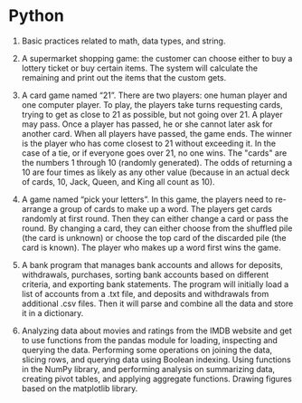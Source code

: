 # Python
1.	Basic practices related to math, data types, and string.

3.	A supermarket shopping game: the customer can choose either to buy a lottery ticket or buy certain items. The system will calculate the remaining and print out the items that the custom gets.
	
5.	A card game named “21”. There are two players: one human player and one computer player. To play, the players take turns requesting cards, trying to get as close to 21 as possible, but not going over 21. A player may pass. Once a player has passed, he or she cannot later ask for another card. When all players have passed, the game ends. The winner is the player who has come closest to 21 without exceeding it. In the case of a tie, or if everyone goes over 21, no one wins. The "cards" are the numbers 1 through 10 (randomly generated). The odds of returning a 10 are four times as likely as any other value (because in an actual deck of cards, 10, Jack, Queen, and King all count as 10).

7.	A game named “pick your letters”. In this game, the players need to re-arrange a group of cards to make up a word. The players get cards randomly at first round. Then they can either change a card or pass the round. By changing a card, they can either choose from the shuffled pile (the card is unknown) or choose the top card of the discarded pile (the card is known). The player who makes up a word first wins the game.

9.	A bank program that manages bank accounts and allows for deposits, withdrawals, purchases, sorting bank accounts based on different criteria, and exporting bank statements. The program will initially load a list of accounts from a .txt file, and deposits and withdrawals from additional .csv files. Then it will parse and combine all the data and store it in a dictionary. 

11.	Analyzing data about movies and ratings from the IMDB website and get to use functions from the pandas module for loading, inspecting and querying the data. Performing some operations on joining the data, slicing rows, and querying data using Boolean indexing. Using functions in the NumPy library, and performing analysis on summarizing data, creating pivot tables, and applying aggregate functions. Drawing figures based on the matplotlib library. 
